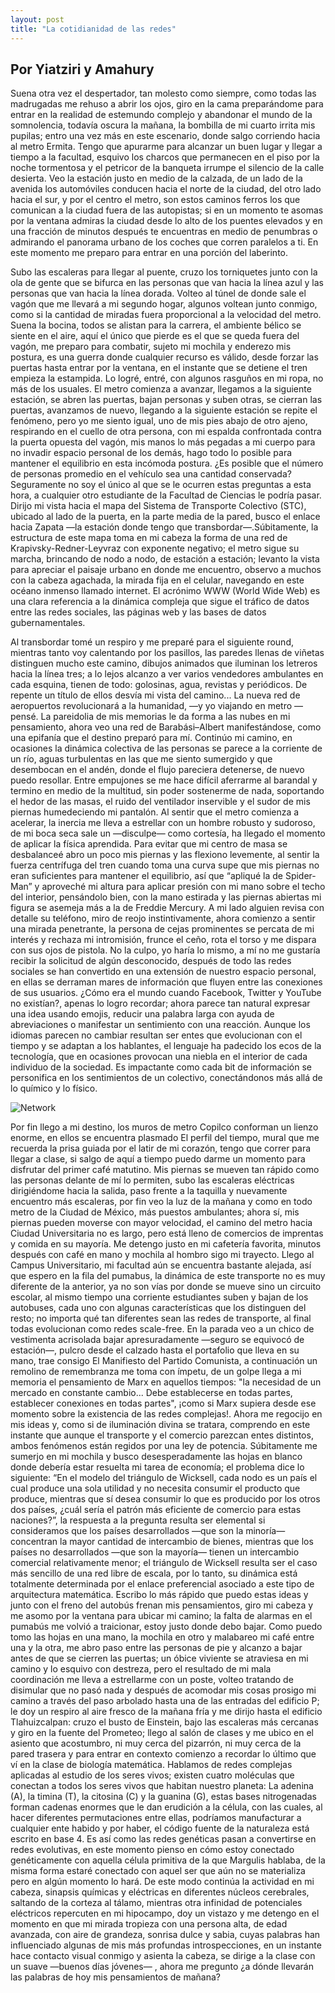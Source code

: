 ```yaml
---
layout: post
title: "La cotidianidad de las redes"
---
```

## Por Yiatziri y Amahury

Suena otra vez el despertador, tan molesto como siempre, como todas las madrugadas me rehuso a abrir los ojos, giro en la cama preparándome 
para entrar en la realidad de estemundo complejo y abandonar el mundo de la somnolencia, todavía oscura la mañana, la
bombilla de mi cuarto irrita mis pupilas; entro una vez más en este escenario, donde salgo corriendo hacia al metro
Ermita. Tengo que apurarme para alcanzar un buen lugar y llegar a tiempo a la facultad,
esquivo los charcos que permanecen en el piso por la noche tormentosa y el petricor de la banqueta irrumpe el
silencio de la calle desierta. Veo la estación justo en medio de la calzada, de un lado de
la avenida los automóviles conducen hacia el norte de la ciudad, del otro lado hacia el sur, y
por el centro el metro, son estos caminos ferros los que comunican a la ciudad fuera de las
autopistas; si en un momento te asomas por la ventana admiras la ciudad desde lo alto de los
puentes elevados y en una fracción de minutos después te encuentras en medio de
penumbras o admirando el panorama urbano de los coches que corren paralelos a ti. En este
momento me preparo para entrar en una porción del laberinto. 

Subo las escaleras para llegar al puente, cruzo los torniquetes junto con la ola de
gente que se bifurca en las personas que van hacia la línea azul y las personas que van hacia
la línea dorada. Volteo al túnel de donde sale el vagón que me llevará a mi segundo hogar,
algunos voltean junto conmigo, como si la cantidad de miradas fuera proporcional a la
velocidad del metro. Suena la bocina, todos se alistan para la carrera, el ambiente bélico se
siente en el aire, aquí el único que pierde es el que se queda fuera del vagón, me preparo
para combatir, sujeto mi mochila y enderezo mis postura, es una guerra donde cualquier
recurso es válido, desde forzar las puertas hasta entrar por la ventana, en el instante que se
detiene el tren empieza la estampida.
Lo logré, entré, con algunos rasguños en mi ropa, no más de los usuales. El metro
comienza a avanzar, llegamos a la siguiente estación, se abren las puertas, bajan personas
y suben otras, se cierran las puertas, avanzamos de nuevo, llegando a la siguiente estación
se repite el fenómeno, pero yo me siento igual, uno de mis pies abajo de otro ajeno, respirando
en el cuello de otra persona, con mi espalda confrontada contra la puerta opuesta del vagón,
mis manos lo más pegadas a mi cuerpo para no invadir espacio personal de los demás, hago
todo lo posible para mantener el equilibrio en esta incómoda postura. ¿Es posible que el
número de personas promedio en el vehículo sea una cantidad conservada? Seguramente
no soy el único al que se le ocurren estas preguntas a esta hora, a cualquier otro estudiante
de la Facultad de Ciencias le podría pasar. Dirijo mi vista hacia el mapa del Sistema de
Transporte Colectivo (STC), ubicado al lado de la puerta, en la parte media de la pared, busco
el enlace hacia Zapata —la estación donde tengo que transbordar—.Súbitamente, la
estructura de este mapa toma en mi cabeza la forma de una red de Krapivsky-Redner-Leyvraz
con exponente negativo; el metro sigue su marcha, brincando de nodo a nodo, de estación a
estación; levanto la vista para apreciar el paisaje urbano en donde me encuentro, observo a
muchos con la cabeza agachada, la mirada fija en el celular, navegando en este océano
inmenso llamado internet. El acrónimo WWW (World Wide Web) es una clara referencia a la
dinámica compleja que sigue el tráfico de datos entre las redes sociales, las páginas web y
las bases de datos gubernamentales.

Al transbordar tomé un respiro y me preparé para el siguiente round, mientras
tanto voy calentando por los pasillos, las paredes llenas de viñetas distinguen mucho este
camino, dibujos animados que iluminan los letreros hacia la línea tres; a lo lejos alcanzo a ver
varios vendedores ambulantes en cada esquina, tienen de todo: golosinas, agua, revistas y
periódicos. De repente un título de ellos desvía mi vista del camino... 
La nueva red de aeropuertos revolucionará a la humanidad, —y yo viajando en metro —pensé. La pareidolia de mis memorias le da forma a las nubes en
mi pensamiento, ahora veo una red de Barabási–Albert manifestándose, como una epifanía
que el destino preparó para mí. Continúo mi camino, en ocasiones la dinámica colectiva de
las personas se parece a la corriente de un río, aguas turbulentas en las que me siento
sumergido y que desembocan en el andén, donde el flujo pareciera detenerse, de nuevo
puedo resollar. Entre empujones se me hace difícil aferrarme al barandal y termino en medio
de la multitud, sin poder sostenerme de nada, soportando el hedor de las masas, el ruido del
ventilador inservible y el sudor de mis piernas humedeciendo mi pantalón. Al sentir que el
metro comienza a acelerar, la inercia me lleva a estrellar con un hombre robusto y sudoroso,
de mi boca seca sale un —disculpe— como cortesía, ha llegado el momento de aplicar la física
aprendida. Para evitar que mi centro de masa se desbalanceé abro un poco mis piernas
y las flexiono levemente, al sentir la fuerza centrífuga del tren cuando toma una curva supe 
que mis piernas no eran suficientes para mantener el equilibrio, así que “apliqué la
de Spider-Man” y aproveché mi altura para aplicar presión con mi mano sobre el techo
del interior, pensándolo bien, con la mano estirada y las piernas abiertas mi figura se asemeja
más a la de Freddie Mercury. A mi lado alguien revisa con detalle su teléfono, miro de reojo
instintivamente, ahora comienzo a sentir una mirada penetrante, la persona de cejas
prominentes se percata de mi interés y rechaza mi intromisión, frunce el ceño, rota el torso y
me dispara con sus ojos de pistola. No la culpo, yo haría lo mismo, a mí no me gustaría recibir
la solicitud de algún desconocido, después de todo las redes sociales se han convertido en
una extensión de nuestro espacio personal, en ellas se derraman mares de información que
fluyen entre las conexiones de sus usuarios. ¿Cómo era el mundo cuando Facebook, Twitter
y YouTube no existían?, apenas lo logro recordar; ahora parece tan natural expresar una idea
usando emojis, reducir una palabra larga con ayuda de abreviaciones o manifestar un
sentimiento con una reacción. Aunque los idiomas parecen no cambiar resultan ser entes que
evolucionan con el tiempo y se adaptan a los hablantes, el lenguaje ha padecido los ecos de
la tecnología, que en ocasiones provocan una niebla en el interior de cada individuo de la
sociedad. Es impactante como cada bit de información se personifica en los sentimientos de
un colectivo, conectándonos más allá de lo químico y lo físico.

![Network](https://user-images.githubusercontent.com/68132072/138369487-259e9eff-e636-4ea6-aa92-2e14011c9127.gif)

Por fin llego a mi destino, los muros de metro Copilco conforman un lienzo enorme, en ellos
se encuentra plasmado El perfil del tiempo, mural que me recuerda la prisa guiada por el latir
de mi corazón, tengo que correr para llegar a clase, si salgo de aquí a tiempo puedo darme
un momento para disfrutar del primer café matutino. Mis piernas se mueven tan rápido como
las personas delante de mí lo permiten, subo las escaleras eléctricas dirigiéndome hacia la
salida, paso frente a la taquilla y nuevamente encuentro más escaleras, por fin veo la luz de
la mañana y como en todo metro de la Ciudad de México, más puestos ambulantes; ahora sí,
mis piernas pueden moverse con mayor velocidad, el camino del metro hacia Ciudad
Universitaria no es largo, pero está lleno de comercios de imprentas y comida en su mayoría.
Me detengo justo en mi cafetería favorita, minutos después con café en mano y mochila al
hombro sigo mi trayecto.
Llego al Campus Universitario, mi facultad aún se encuentra bastante alejada, así que espero
en la fila del pumabus, la dinámica de este transporte no es muy diferente de la anterior, ya
no son vías por donde se mueve sino un circuito escolar, al mismo tiempo una corriente
estudiantes suben y bajan de los autobuses, cada uno con algunas características que los
distinguen del resto; no importa qué tan diferentes sean las redes de transporte, al final todas
evolucionan como redes scale-free. En la parada veo a un chico de vestimenta acrisolada
bajar apresuradamente —seguro se equivocó de estación—, pulcro desde el calzado hasta 
el portafolio que lleva en su mano, trae consigo El Manifiesto del Partido Comunista, a
continuación un remolino de remembranza me toma con ímpetu, de un golpe llega a mi
memoria el pensamiento de Marx en aquellos tiempos: "la necesidad de un mercado en
constante cambio... Debe establecerse en todas partes, establecer conexiones en todas
partes", ¡como si Marx supiera desde ese momento sobre la existencia de las redes
complejas!.
Ahora me regocijo en mis ideas y, como si de iluminación divina se tratara, comprendo en
este instante que aunque el transporte y el comercio parezcan entes distintos, ambos
fenómenos están regidos por una ley de potencia. Súbitamente me sumerjo en mi mochila y
busco desesperadamente las hojas en blanco donde debería estar resuelta mi tarea de
economía; el problema dice lo siguiente: “En el modelo del triángulo de Wicksell, cada nodo
es un país el cual produce una sola utilidad y no necesita consumir el producto que produce,
mientras que sí desea consumir lo que es producido por los otros dos países, ¿cuál sería el
patrón más eficiente de comercio para estas naciones?”, la respuesta a la pregunta resulta
ser elemental si consideramos que los países desarrollados —que son la minoría—
concentran la mayor cantidad de intercambio de bienes, mientras que los países no
desarrollados —que son la mayoría— tienen un intercambio comercial relativamente menor;
el triángulo de Wicksell resulta ser el caso más sencillo de una red libre de escala, por lo
tanto, su dinámica está totalmente determinada por el enlace preferencial asociado a este
tipo de arquitectura matemática.
Escribo lo más rápido que puedo estas ideas y junto con el freno del autobús frenan mis
pensamientos, giro mi cabeza y me asomo por la ventana para ubicar mi camino; la falta de
alarmas en el pumabús me volvió a traicionar, estoy justo donde debo bajar. Como puedo
tomo las hojas en una mano, la mochila en otro y malabareo mi café entre una y la otra, me
abro paso entre las personas de pie y alcanzo a bajar antes de que se cierren las puertas; un
óbice viviente se atraviesa en mi camino y lo esquivo con destreza, pero el resultado de mi
mala coordinación me lleva a estrellarme con un poste, volteo tratando de disimular que no
pasó nada y después de acomodar mis cosas prosigo mi camino a través del paso arbolado
hasta una de las entradas del edificio P; le doy un respiro al aire fresco de la mañana fría y
me dirijo hasta el edificio Tlahuizcalpan: cruzo el busto de Einstein, bajo las escaleras más
cercanas y giro en la fuente del Prometeo; llego al salón de clases y me
ubico en el asiento que acostumbro, ni muy cerca del pizarrón, ni muy cerca de la pared
trasera y para entrar en contexto comienzo a recordar lo último que ví en la clase de biología
matemática. 
Hablamos de redes complejas aplicadas al estudio de los seres vivos; existen
cuatro moléculas que conectan a todos los seres vivos que habitan nuestro planeta: La
adenina (A), la timina (T), la citosina (C) y la guanina (G), estas bases nitrogenadas forman 
cadenas enormes que le dan erudición a la célula, con las cuales, al hacer diferentes
permutaciones entre ellas, podríamos manufacturar a cualquier ente habido y por haber, el
código fuente de la naturaleza está escrito en base 4. Es así como las redes genéticas pasan
a convertirse en redes evolutivas, en este momento pienso en cómo estoy conectado
genéticamente con aquella célula primitiva de la que Margulis hablaba, de la misma forma
estaré conectado con aquel ser que aún no se materializa pero en algún momento lo hará.
De este modo continúa la actividad en mi cabeza, sinapsis químicas y eléctricas en diferentes
núcleos cerebrales, saltando de la corteza al tálamo, mientras otra infinidad de potenciales
eléctricos repercuten en mi hipocampo, doy un vistazo y me detengo en el momento en que
mi mirada tropieza con una persona alta, de edad avanzada, con aire de grandeza, sonrisa
dulce y sabia, cuyas palabras han influenciado algunas de mis más profundas
introspecciones, en un instante hace contacto visual conmigo y asienta la cabeza, se dirige a
la clase con un suave —buenos días jóvenes— , ahora me pregunto ¿a dónde
llevarán las palabras de hoy mis pensamientos de mañana?
